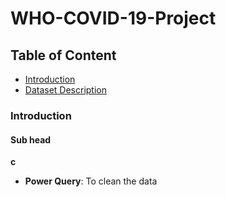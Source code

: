# WHO-COVID-19-Project
## Table of Content
- [Introduction](#introduction)
- [Dataset Description](#dataset-description)
### Introduction
#### Sub head
**c**
- **Power Query**: To clean the data
